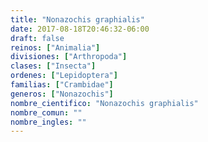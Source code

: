 ```yaml
---
title: "Nonazochis graphialis"
date: 2017-08-18T20:46:32-06:00
draft: false
reinos: ["Animalia"]
divisiones: ["Arthropoda"]
clases: ["Insecta"]
ordenes: ["Lepidoptera"]
familias: ["Crambidae"]
generos: ["Nonazochis"]
nombre_cientifico: "Nonazochis graphialis"
nombre_comun: ""
nombre_ingles: ""
---
```

